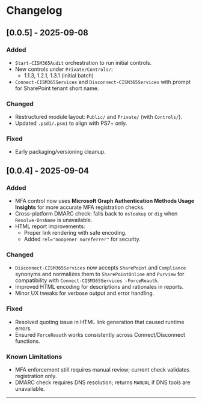 # Changelog

## [0.0.5] - 2025-09-08
### Added
- `Start-CISM365Audit` orchestration to run initial controls.
- New controls under `Private/Controls/`:
  - 1.1.3, 1.2.1, 1.3.1 (initial batch)
- `Connect-CISM365Services` and `Disconnect-CISM365Services` with prompt for SharePoint tenant short name.

### Changed
- Restructured module layout: `Public/` and `Private/` (with `Controls/`).
- Updated `.psd1/.psm1` to align with PS7+ only.

### Fixed
- Early packaging/versioning cleanup.

## [0.0.4] - 2025-09-04
### Added
- MFA control now uses **Microsoft Graph Authentication Methods Usage Insights** for more accurate MFA registration checks.
- Cross-platform DMARC check: falls back to `nslookup` or `dig` when `Resolve-DnsName` is unavailable.
- HTML report improvements:
  - Proper link rendering with safe encoding.
  - Added `rel="noopener noreferrer"` for security.

### Changed
- `Disconnect-CISM365Services` now accepts `SharePoint` and `Compliance` synonyms and normalizes them to `SharePointOnline` and `Purview` for compatibility with `Connect-CISM365Services -ForceReauth`.
- Improved HTML encoding for descriptions and rationales in reports.
- Minor UX tweaks for verbose output and error handling.

### Fixed
- Resolved quoting issue in HTML link generation that caused runtime errors.
- Ensured `ForceReauth` works consistently across Connect/Disconnect functions.

### Known Limitations
- MFA enforcement still requires manual review; current check validates registration only.
- DMARC check requires DNS resolution; returns `MANUAL` if DNS tools are unavailable.

---
